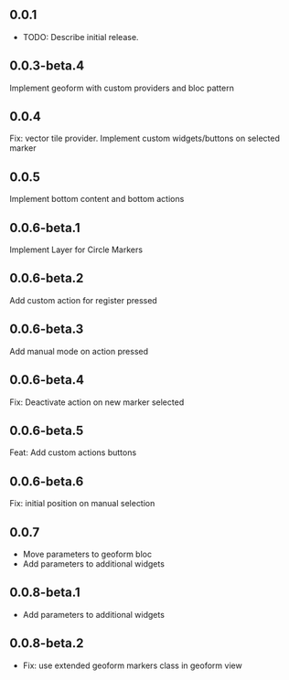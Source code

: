 ## 0.0.1

- TODO: Describe initial release.

## 0.0.3-beta.4

Implement geoform with custom providers and bloc pattern

## 0.0.4

Fix: vector tile provider.
Implement custom widgets/buttons on selected marker

## 0.0.5

Implement bottom content and bottom actions

## 0.0.6-beta.1

Implement Layer for Circle Markers

## 0.0.6-beta.2

Add custom action for register pressed

## 0.0.6-beta.3

Add manual mode on action pressed

## 0.0.6-beta.4

Fix: Deactivate action on new marker selected

## 0.0.6-beta.5

Feat: Add custom actions buttons

## 0.0.6-beta.6

Fix: initial position on manual selection

## 0.0.7

- Move parameters to geoform bloc
- Add parameters to additional widgets

## 0.0.8-beta.1

- Add parameters to additional widgets

## 0.0.8-beta.2

- Fix: use extended geoform markers class in geoform view
